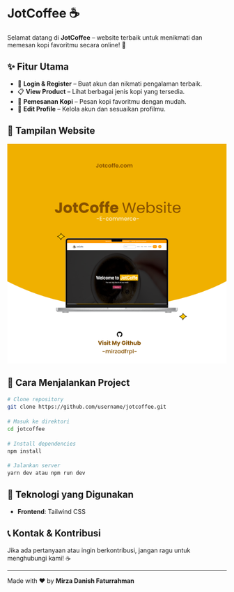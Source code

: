 # JotCoffee ☕

Selamat datang di **JotCoffee** – website terbaik untuk menikmati dan memesan kopi favoritmu secara online! 🚀

## ✨ Fitur Utama
- 🔑 **Login & Register** – Buat akun dan nikmati pengalaman terbaik.
- 📋 **View Product** – Lihat berbagai jenis kopi yang tersedia.
- 🛒 **Pemesanan Kopi** – Pesan kopi favoritmu dengan mudah.
- 📝 **Edit Profile** – Kelola akun dan sesuaikan profilmu.

## 📸 Tampilan Website
![JotCoffee Screenshot](https://raw.githubusercontent.com/mirzadfrpl/ecommerce-tailwind/main/A4%20-%205.png)

## 🚀 Cara Menjalankan Project
```bash
# Clone repository
git clone https://github.com/username/jotcoffee.git

# Masuk ke direktori
cd jotcoffee

# Install dependencies
npm install

# Jalankan server
yarn dev atau npm run dev
```

## 📌 Teknologi yang Digunakan
- **Frontend**: Tailwind CSS

## 📞 Kontak & Kontribusi
Jika ada pertanyaan atau ingin berkontribusi, jangan ragu untuk menghubungi kami! ☕

---
Made with ❤️ by **Mirza Danish Faturrahman**
